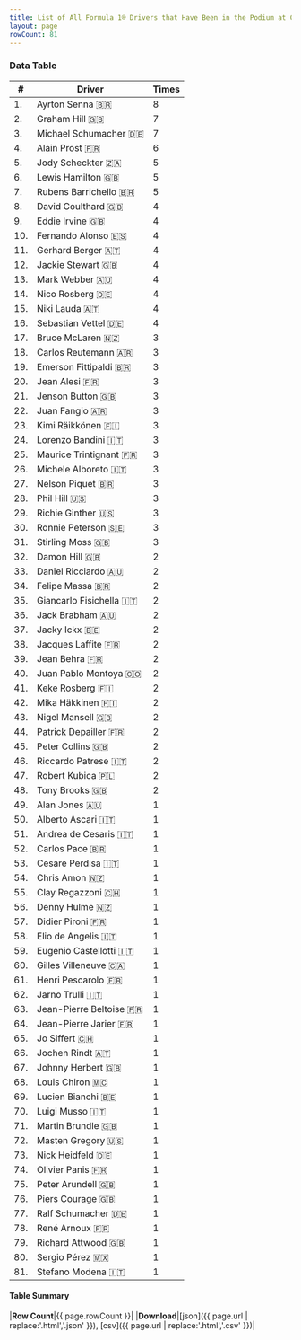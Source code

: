```yaml
---
title: List of All Formula 1® Drivers that Have Been in the Podium at Circuit de Monaco
layout: page
rowCount: 81
---
```


<canvas id="chart" width="400" height="180"></canvas>
<script>
var data = {
    "datasets": [
        {
            "backgroundColor": "#f3a935",
            "borderColor": "#f68639",
            "borderWidth": 1,
            "data": [
                8.0,
                7.0,
                7.0,
                6.0,
                5.0,
                5.0,
                5.0,
                4.0,
                4.0,
                4.0,
                4.0,
                4.0,
                4.0,
                4.0,
                4.0,
                4.0,
                3.0,
                3.0,
                3.0,
                3.0,
                3.0,
                3.0,
                3.0,
                3.0,
                3.0,
                3.0,
                3.0,
                3.0,
                3.0,
                3.0,
                3.0,
                2.0,
                2.0,
                2.0,
                2.0,
                2.0,
                2.0,
                2.0,
                2.0,
                2.0,
                2.0,
                2.0,
                2.0,
                2.0,
                2.0,
                2.0,
                2.0,
                2.0,
                1.0,
                1.0,
                1.0,
                1.0,
                1.0,
                1.0,
                1.0,
                1.0,
                1.0,
                1.0,
                1.0,
                1.0,
                1.0,
                1.0,
                1.0,
                1.0,
                1.0,
                1.0,
                1.0,
                1.0,
                1.0,
                1.0,
                1.0,
                1.0,
                1.0,
                1.0,
                1.0,
                1.0,
                1.0,
                1.0,
                1.0,
                1.0,
                1.0
            ],
            "label": "Times"
        }
    ],
    "labels": [
        "Ayrton Senna",
        "Graham Hill",
        "Michael Schumacher",
        "Alain Prost",
        "Jody Scheckter",
        "Lewis Hamilton",
        "Rubens Barrichello",
        "David Coulthard",
        "Eddie Irvine",
        "Fernando Alonso",
        "Gerhard Berger",
        "Jackie Stewart",
        "Mark Webber",
        "Nico Rosberg",
        "Niki Lauda",
        "Sebastian Vettel",
        "Bruce McLaren",
        "Carlos Reutemann",
        "Emerson Fittipaldi",
        "Jean Alesi",
        "Jenson Button",
        "Juan Fangio",
        "Kimi Räikkönen",
        "Lorenzo Bandini",
        "Maurice Trintignant",
        "Michele Alboreto",
        "Nelson Piquet",
        "Phil Hill",
        "Richie Ginther",
        "Ronnie Peterson",
        "Stirling Moss",
        "Damon Hill",
        "Daniel Ricciardo",
        "Felipe Massa",
        "Giancarlo Fisichella",
        "Jack Brabham",
        "Jacky Ickx",
        "Jacques Laffite",
        "Jean Behra",
        "Juan Pablo Montoya",
        "Keke Rosberg",
        "Mika Häkkinen",
        "Nigel Mansell",
        "Patrick Depailler",
        "Peter Collins",
        "Riccardo Patrese",
        "Robert Kubica",
        "Tony Brooks",
        "Alan Jones",
        "Alberto Ascari",
        "Andrea de Cesaris",
        "Carlos Pace",
        "Cesare Perdisa",
        "Chris Amon",
        "Clay Regazzoni",
        "Denny Hulme",
        "Didier Pironi",
        "Elio de Angelis",
        "Eugenio Castellotti",
        "Gilles Villeneuve",
        "Henri Pescarolo",
        "Jarno Trulli",
        "Jean-Pierre Beltoise",
        "Jean-Pierre Jarier",
        "Jo Siffert",
        "Jochen Rindt",
        "Johnny Herbert",
        "Louis Chiron",
        "Lucien Bianchi",
        "Luigi Musso",
        "Martin Brundle",
        "Masten Gregory",
        "Nick Heidfeld",
        "Olivier Panis",
        "Peter Arundell",
        "Piers Courage",
        "Ralf Schumacher",
        "René Arnoux",
        "Richard Attwood",
        "Sergio Pérez",
        "Stefano Modena"
    ]
};
var options = {
  legend: {
    display: false
  },
  scales: {
    xAxes: [{
      ticks: {
        beginAtZero: true,
        maxRotation: 180,
        display: window.innerWidth > 800
      }
    }],
    yAxes: [{
      ticks: {
        beginAtZero: true
      }
    }]
  },
  onResize: function(chart, size) {
    chart.options.scales.xAxes[0].ticks.display = size.width > 800;
  }
};
new Chart("chart", {
    data: data,
    type: 'bar',
    options: options
});
</script>



### Data Table

| # | Driver | Times |
|--|--|--|
| 1. | Ayrton Senna 🇧🇷 | 8 |
| 2. | Graham Hill 🇬🇧 | 7 |
| 3. | Michael Schumacher 🇩🇪 | 7 |
| 4. | Alain Prost 🇫🇷 | 6 |
| 5. | Jody Scheckter 🇿🇦 | 5 |
| 6. | Lewis Hamilton 🇬🇧 | 5 |
| 7. | Rubens Barrichello 🇧🇷 | 5 |
| 8. | David Coulthard 🇬🇧 | 4 |
| 9. | Eddie Irvine 🇬🇧 | 4 |
| 10. | Fernando Alonso 🇪🇸 | 4 |
| 11. | Gerhard Berger 🇦🇹 | 4 |
| 12. | Jackie Stewart 🇬🇧 | 4 |
| 13. | Mark Webber 🇦🇺 | 4 |
| 14. | Nico Rosberg 🇩🇪 | 4 |
| 15. | Niki Lauda 🇦🇹 | 4 |
| 16. | Sebastian Vettel 🇩🇪 | 4 |
| 17. | Bruce McLaren 🇳🇿 | 3 |
| 18. | Carlos Reutemann 🇦🇷 | 3 |
| 19. | Emerson Fittipaldi 🇧🇷 | 3 |
| 20. | Jean Alesi 🇫🇷 | 3 |
| 21. | Jenson Button 🇬🇧 | 3 |
| 22. | Juan Fangio 🇦🇷 | 3 |
| 23. | Kimi Räikkönen 🇫🇮 | 3 |
| 24. | Lorenzo Bandini 🇮🇹 | 3 |
| 25. | Maurice Trintignant 🇫🇷 | 3 |
| 26. | Michele Alboreto 🇮🇹 | 3 |
| 27. | Nelson Piquet 🇧🇷 | 3 |
| 28. | Phil Hill 🇺🇸 | 3 |
| 29. | Richie Ginther 🇺🇸 | 3 |
| 30. | Ronnie Peterson 🇸🇪 | 3 |
| 31. | Stirling Moss 🇬🇧 | 3 |
| 32. | Damon Hill 🇬🇧 | 2 |
| 33. | Daniel Ricciardo 🇦🇺 | 2 |
| 34. | Felipe Massa 🇧🇷 | 2 |
| 35. | Giancarlo Fisichella 🇮🇹 | 2 |
| 36. | Jack Brabham 🇦🇺 | 2 |
| 37. | Jacky Ickx 🇧🇪 | 2 |
| 38. | Jacques Laffite 🇫🇷 | 2 |
| 39. | Jean Behra 🇫🇷 | 2 |
| 40. | Juan Pablo Montoya 🇨🇴 | 2 |
| 41. | Keke Rosberg 🇫🇮 | 2 |
| 42. | Mika Häkkinen 🇫🇮 | 2 |
| 43. | Nigel Mansell 🇬🇧 | 2 |
| 44. | Patrick Depailler 🇫🇷 | 2 |
| 45. | Peter Collins 🇬🇧 | 2 |
| 46. | Riccardo Patrese 🇮🇹 | 2 |
| 47. | Robert Kubica 🇵🇱 | 2 |
| 48. | Tony Brooks 🇬🇧 | 2 |
| 49. | Alan Jones 🇦🇺 | 1 |
| 50. | Alberto Ascari 🇮🇹 | 1 |
| 51. | Andrea de Cesaris 🇮🇹 | 1 |
| 52. | Carlos Pace 🇧🇷 | 1 |
| 53. | Cesare Perdisa 🇮🇹 | 1 |
| 54. | Chris Amon 🇳🇿 | 1 |
| 55. | Clay Regazzoni 🇨🇭 | 1 |
| 56. | Denny Hulme 🇳🇿 | 1 |
| 57. | Didier Pironi 🇫🇷 | 1 |
| 58. | Elio de Angelis 🇮🇹 | 1 |
| 59. | Eugenio Castellotti 🇮🇹 | 1 |
| 60. | Gilles Villeneuve 🇨🇦 | 1 |
| 61. | Henri Pescarolo 🇫🇷 | 1 |
| 62. | Jarno Trulli 🇮🇹 | 1 |
| 63. | Jean-Pierre Beltoise 🇫🇷 | 1 |
| 64. | Jean-Pierre Jarier 🇫🇷 | 1 |
| 65. | Jo Siffert 🇨🇭 | 1 |
| 66. | Jochen Rindt 🇦🇹 | 1 |
| 67. | Johnny Herbert 🇬🇧 | 1 |
| 68. | Louis Chiron 🇲🇨 | 1 |
| 69. | Lucien Bianchi 🇧🇪 | 1 |
| 70. | Luigi Musso 🇮🇹 | 1 |
| 71. | Martin Brundle 🇬🇧 | 1 |
| 72. | Masten Gregory 🇺🇸 | 1 |
| 73. | Nick Heidfeld 🇩🇪 | 1 |
| 74. | Olivier Panis 🇫🇷 | 1 |
| 75. | Peter Arundell 🇬🇧 | 1 |
| 76. | Piers Courage 🇬🇧 | 1 |
| 77. | Ralf Schumacher 🇩🇪 | 1 |
| 78. | René Arnoux 🇫🇷 | 1 |
| 79. | Richard Attwood 🇬🇧 | 1 |
| 80. | Sergio Pérez 🇲🇽 | 1 |
| 81. | Stefano Modena 🇮🇹 | 1 |

#### Table Summary

|**Row Count**|{{ page.rowCount }}|
|**Download**|[json]({{ page.url | replace:'.html','.json' }}), [csv]({{ page.url | replace:'.html','.csv' }})|
